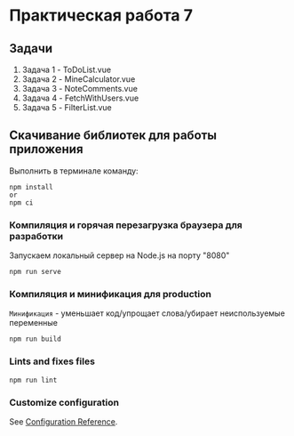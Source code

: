 # Практическая работа 7

## Задачи

1. Задача 1 - ToDoList.vue
2. Задача 2 - MineCalculator.vue
3. Задача 3 - NoteComments.vue
4. Задача 4 - FetchWithUsers.vue
5. Задача 5 - FilterList.vue

## Скачивание библиотек для работы приложения

Выполнить в терминале команду:

```
npm install
or
npm ci
```

### Компиляция и горячая перезагрузка браузера для разработки

Запускаем локальный сервер на Node.js на порту "8080"

```
npm run serve
```

### Компиляция и минификация для production

`Минификация` - уменьшает код/упрощает слова/убирает неиспользуемые переменные

```
npm run build
```

### Lints and fixes files

```
npm run lint
```

### Customize configuration

See [Configuration Reference](https://cli.vuejs.org/config/).
